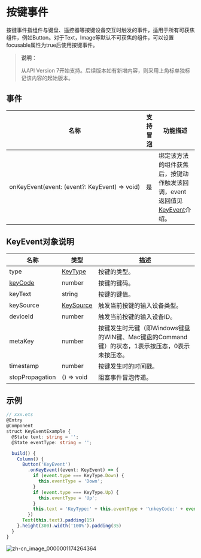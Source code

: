 # 按键事件

按键事件指组件与键盘、遥控器等按键设备交互时触发的事件，适用于所有可获焦组件，例如Button。对于Text，Image等默认不可获焦的组件，可以设置focusable属性为true后使用按键事件。

>  **说明：**
>
>  从API Version 7开始支持。后续版本如有新增内容，则采用上角标单独标记该内容的起始版本。



## 事件

| 名称                                       | 支持冒泡 | 功能描述                                     |
| ---------------------------------------- | ---- | ---------------------------------------- |
| onKeyEvent(event:&nbsp;(event?:&nbsp;KeyEvent)&nbsp;=&gt;&nbsp;void) | 是    | 绑定该方法的组件获焦后，按键动作触发该回调，event返回值见[KeyEvent](#keyevent对象说明)介绍。 |


## KeyEvent对象说明

| 名称                                    | 类型                                       | 描述                         |
| ------------------------------------- | ---------------------------------------- | -------------------------- |
| type                                  | [KeyType](ts-appendix-enums.md#keytype)  | 按键的类型。                     |
| [keyCode](../apis/js-apis-keycode.md) | number                                   | 按键的键码。                     |
| keyText                               | string                                   | 按键的键值。                     |
| keySource                             | [KeySource](ts-appendix-enums.md#keysource) | 触发当前按键的输入设备类型。             |
| deviceId                              | number                                   | 触发当前按键的输入设备ID。             |
| metaKey                               | number                                   | 按键发生时元键（即Windows键盘的WIN键、Mac键盘的Command键）的状态，1表示按压态，0表示未按压态。 |
| timestamp                             | number                                   | 按键发生时的时间戳。                 |
| stopPropagation                       | () => void                               | 阻塞事件冒泡传递。                  |


## 示例

```ts
// xxx.ets
@Entry
@Component
struct KeyEventExample {
  @State text: string = '';
  @State eventType: string = '';

  build() {
    Column() {
      Button('KeyEvent')
        .onKeyEvent((event: KeyEvent) => {
          if (event.type === KeyType.Down) {
            this.eventType = 'Down';
          }
          if (event.type === KeyType.Up) {
            this.eventType = 'Up';
          }
          this.text = 'KeyType:' + this.eventType + '\nkeyCode:' + event.keyCode + '\nkeyText:' + event.keyText;
        })
      Text(this.text).padding(15)
    }.height(300).width('100%').padding(35)
  }
}
```

![zh-cn_image_0000001174264364](figures/zh-cn_image_0000001174264364.gif)
